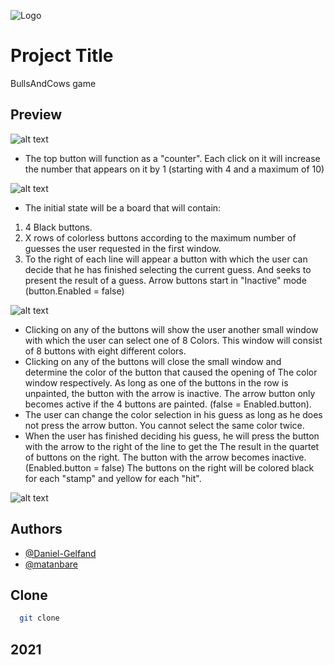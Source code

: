 
![Logo](https://www.linkpicture.com/q/linkedin_banner_image_2_5.png)


# Project Title

BullsAndCows game 


## Preview

![alt text](https://www.linkpicture.com/q/Screenshot_1_46.jpg)

* The top button will function as a "counter". Each click on it will increase the number that appears on it by 1 (starting with 4 and a maximum of 10)

![alt text](https://www.linkpicture.com/q/Screenshot_2_26.jpg)

* The initial state will be a board that will contain:
1. 4 Black buttons.
2. X rows of colorless buttons according to the maximum number of guesses the user requested in the first window.
3. To the right of each line will appear a button with which the user can decide that he has finished selecting the current guess.
And seeks to present the result of a guess. Arrow buttons start in "Inactive" mode
(button.Enabled = false)

![alt text](https://www.linkpicture.com/q/Screenshot_3_14.jpg)

* Clicking on any of the buttons will show the user another small window with which the user can select one of 8
Colors. This window will consist of 8 buttons with eight different colors.
* Clicking on any of the buttons will close the small window and determine the color of the button that caused the opening of
The color window respectively. As long as one of the buttons in the row is unpainted, the button with the arrow is inactive.
  The arrow button only becomes active if the 4 buttons are painted. (false = Enabled.button).
* The user can change the color selection in his guess as long as he does not press the arrow button.
You cannot select the same color twice.
* When the user has finished deciding his guess, he will press the button with the arrow to the right of the line to get the
The result in the quartet of buttons on the right. The button with the arrow becomes inactive. (Enabled.button = false)
The buttons on the right will be colored black for each "stamp" and yellow for each "hit".

![alt text](https://www.linkpicture.com/q/Screenshot_4_17.jpg)





## Authors

- [@Daniel-Gelfand](https://github.com/Daniel-Gelfand)
- [@matanbare](https://github.com/matanbare)

## Clone 

```bash
  git clone 
```

## 2021
